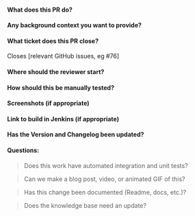 #### What does this PR do?
#### Any background context you want to provide?
#### What ticket does this PR close?
Closes [relevant GitHub issues, eg #76]
#### Where should the reviewer start?
#### How should this be manually tested?
#### Screenshots (if appropriate)
#### Link to build in Jenkins (if appropriate)
#### Has the Version and Changelog been updated?
#### Questions:
> Does this work have automated integration and unit tests?

> Can we make a blog post, video, or animated GIF of this?

> Has this change been documented (Readme, docs, etc.)?

> Does the knowledge base need an update?

